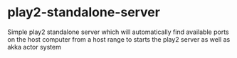 # play2-standalone-server
Simple play2 standalone server which will automatically find available ports on the host computer from a host range to starts the play2 server as well as akka actor system
